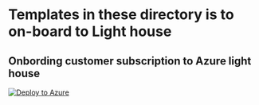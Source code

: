 # Templates in these directory is to on-board to Light house

## Onbording customer subscription to Azure light house

[![Deploy to Azure](https://aka.ms/deploytoazurebutton)](https://deploy.azure.com/?repository=https://raw.githubusercontent.com/kulbirsj/Azure-Light-House/main/SusbcriptiondelegatedResourceManagement.json)
